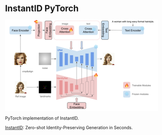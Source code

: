 # InstantID PyTorch

<p align="center">
  <img src="InstantID.png" alt="InstantID" style="display:block; margin:auto; width:850px;" />
</p>

PyTorch implementation of InstantID.

[InstantID](https://arxiv.org/abs/2401.07519): Zero-shot Identity-Preserving Generation in Seconds.
